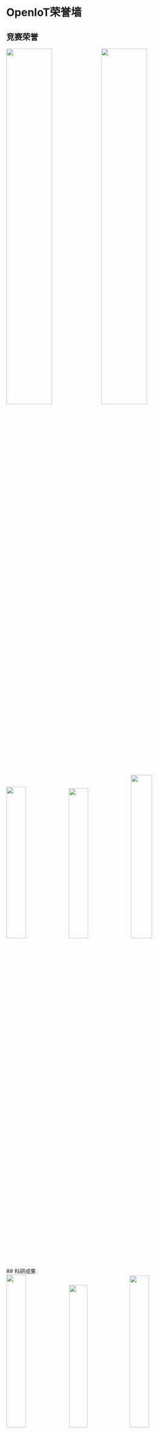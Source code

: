 # OpenIoT荣誉墙

## 竞赛荣誉

<div class="third">
<img src="https://p.ipic.vip/co5wh3.png" width = 49%>
<img src="https://p.ipic.vip/bh7is2.png" width = 49%>
</div>


<div class="third">
<img src="https://p.ipic.vip/uvv02y.png" width = 32%>
<img src="https://p.ipic.vip/vfphkq.png" width = 31.8%>
<img src="https://p.ipic.vip/2nefzl.png" width = 33.2%>
</div>
## 科研成果

<div class="third">
<img src="https://p.ipic.vip/39o3jn.png" width = 32.1%>
<img src="https://p.ipic.vip/0okjtb.png" width = 31%>
<img src="https://p.ipic.vip/csksmu.png" width = 32%>
</div>
<br>

更新时间：2023/05
